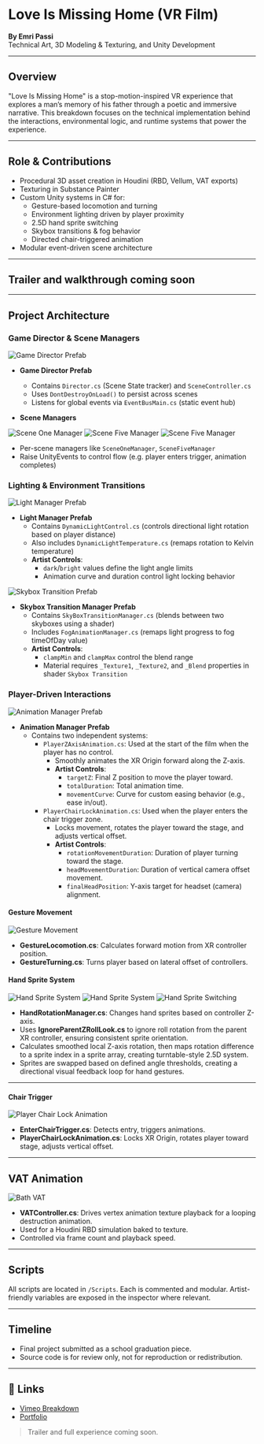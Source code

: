# Love Is Missing Home (VR Film)

**By Emri Passi**  
Technical Art, 3D Modeling & Texturing, and Unity Development

---

## Overview
"Love Is Missing Home" is a stop-motion-inspired VR experience that explores a man’s memory of his father through a poetic and immersive narrative. This breakdown focuses on the technical implementation behind the interactions, environmental logic, and runtime systems that power the experience.

---

## Role & Contributions
- Procedural 3D asset creation in Houdini (RBD, Vellum, VAT exports)
- Texturing in Substance Painter
- Custom Unity systems in C# for:
  - Gesture-based locomotion and turning
  - Environment lighting driven by player proximity
  - 2.5D hand sprite switching
  - Skybox transitions & fog behavior
  - Directed chair-triggered animation
- Modular event-driven scene architecture

---

## Trailer and walkthrough coming soon

---

## Project Architecture

### Game Director & Scene Managers
![Game Director Prefab](assets/Game_Director.png)
- **Game Director Prefab**
  - Contains `Director.cs` (Scene State tracker) and `SceneController.cs`
  - Uses `DontDestroyOnLoad()` to persist across scenes
  - Listens for global events via `EventBusMain.cs` (static event hub)

- **Scene Managers**

![Scene One Manager](assets/Scene_One_Manager.png)
![Scene Five Manager](assets/Scene_Five_Manager.png)
![Scene Five Manager](assets/Scene_Eight_Manager.png)
  - Per-scene managers like `SceneOneManager`, `SceneFiveManager`
  - Raise UnityEvents to control flow (e.g. player enters trigger, animation completes)

### Lighting & Environment Transitions

![Light Manager Prefab](assets/Light_Manager.png)
- **Light Manager Prefab**
  - Contains `DynamicLightControl.cs` (controls directional light rotation based on player distance)
  - Also includes `DynamicLightTemperature.cs` (remaps rotation to Kelvin temperature)
  - **Artist Controls**: 
    - `dark`/`bright` values define the light angle limits
    - Animation curve and duration control light locking behavior

![Skybox Transition Prefab](assets/Sky_Box_Transition_Manager.png)
- **Skybox Transition Manager Prefab**
  - Contains `SkyBoxTransitionManager.cs` (blends between two skyboxes using a shader)
  - Includes `FogAnimationManager.cs` (remaps light progress to fog timeOfDay value)
  - **Artist Controls**:
    - `clampMin` and `clampMax` control the blend range
    - Material requires `_Texture1`, `_Texture2`, and `_Blend` properties in shader `Skybox Transition`

### Player-Driven Interactions

![Animation Manager Prefab](assets/Animation_Manager.png)
- **Animation Manager Prefab**
  - Contains two independent systems:
    - `PlayerZAxisAnimation.cs`: Used at the start of the film when the player has no control.
      - Smoothly animates the XR Origin forward along the Z-axis.
      - **Artist Controls**:
        - `targetZ`: Final Z position to move the player toward.
        - `totalDuration`: Total animation time.
        - `movementCurve`: Curve for custom easing behavior (e.g., ease in/out).
    - `PlayerChairLockAnimation.cs`: Used when the player enters the chair trigger zone.
      - Locks movement, rotates the player toward the stage, and adjusts vertical offset.
      - **Artist Controls**:
        - `rotationMovementDuration`: Duration of player turning toward the stage.
        - `headMovementDuration`: Duration of vertical camera offset movement.
        - `finalHeadPosition`: Y-axis target for headset (camera) alignment.
#### Gesture Movement
![Gesture Movement](assets/Gesture_loco_GIF.gif)
- **GestureLocomotion.cs**: Calculates forward motion from XR controller position.
- **GestureTurning.cs**: Turns player based on lateral offset of controllers.

#### Hand Sprite System
![Hand Sprite System](assets/Hand_Rotation_Manager_Right.png)
![Hand Sprite System](assets/Right_Hand_Model_Prefab.png)
![Hand Sprite Switching](assets/Hand_Sprite_Switcher_GIF.gif)
- **HandRotationManager.cs**: Changes hand sprites based on controller Z-axis.
- Uses **IgnoreParentZRollLook.cs** to ignore roll rotation from the parent XR controller, ensuring consistent sprite orientation.
- Calculates smoothed local Z-axis rotation, then maps rotation difference to a sprite index in a sprite array, creating turntable-style 2.5D system.
- Sprites are swapped based on defined angle thresholds, creating a directional visual feedback loop for hand gestures.

---

#### Chair Trigger
![Player Chair Lock Animation](assets/Player_Chair_Lock_Animation.png)
- **EnterChairTrigger.cs**: Detects entry, triggers animations.
- **PlayerChairLockAnimation.cs**: Locks XR Origin, rotates player toward stage, adjusts vertical offset.

---

## VAT Animation
![Bath VAT](assets/bath_vat.gif)
- **VATController.cs**: Drives vertex animation texture playback for a looping destruction animation.
- Used for a Houdini RBD simulation baked to texture.
- Controlled via frame count and playback speed.

---

## Scripts
All scripts are located in `/Scripts`. Each is commented and modular. Artist-friendly variables are exposed in the inspector where relevant.

---

## Timeline
- Final project submitted as a school graduation piece.
- Source code is for review only, not for reproduction or redistribution.

---

## 🔗 Links
- [Vimeo Breakdown](https://vimeo.com/yourvideo)
- [Portfolio](https://your-portfolio-link.com)

> Trailer and full experience coming soon.

